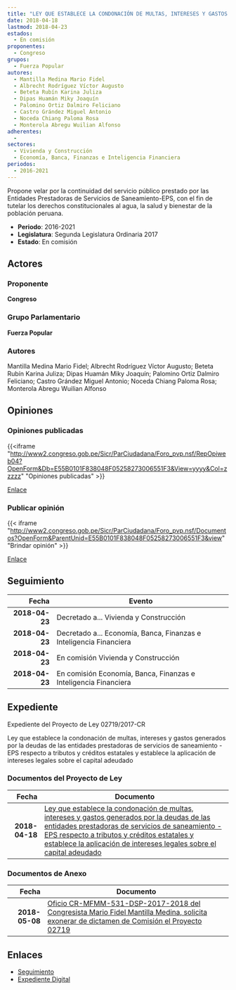 ```yaml
---
title: "LEY QUE ESTABLECE LA CONDONACIÓN DE MULTAS, INTERESES Y GASTOS GENERADOS POR LAS DEUDAS DE LAS ENTIDADES PRESTADORAS DE SERVICIOS DE SANEAMIENTO-EPS, RESPECTO A TRIBUTOS Y CRÉDITOS ESTATALES Y ESTABLECE LA APLICACIÓN DE INTERESES LEGALES SOBRE EL CAPITAL ADEUDADO"
date: 2018-04-18
lastmod: 2018-04-23
estados: 
  - En comisión
proponentes: 
  - Congreso
grupos: 
  - Fuerza Popular
autores: 
  - Mantilla Medina Mario Fidel
  - Albrecht Rodríguez Víctor Augusto
  - Beteta Rubín Karina Juliza
  - Dipas Huamán Miky Joaquín
  - Palomino Ortiz Dalmiro Feliciano
  - Castro Grández Miguel Antonio
  - Noceda Chiang Paloma Rosa
  - Monterola Abregu Wuilian Alfonso
adherentes: 
  - 
sectores: 
  - Vivienda y Construcción
  - Economía, Banca, Finanzas e Inteligencia Financiera
periodos: 
  - 2016-2021
---
```


Propone velar por la continuidad del servicio público prestado por las Entidades Prestadoras de Servicios de Saneamiento-EPS, con el fin de tutelar los derechos constitucionales al agua, la salud y bienestar de la población peruana.

- **Periodo**: 2016-2021
- **Legislatura**: Segunda Legislatura Ordinaria 2017
- **Estado**: En comisión

## Actores

### Proponente

**Congreso**

### Grupo Parlamentario

**Fuerza Popular**

### Autores

Mantilla Medina Mario Fidel; Albrecht Rodríguez Víctor Augusto; Beteta Rubín Karina Juliza; Dipas Huamán Miky Joaquín; Palomino Ortiz Dalmiro Feliciano; Castro Grández Miguel Antonio; Noceda Chiang Paloma Rosa; Monterola Abregu Wuilian Alfonso


## Opiniones

### Opiniones publicadas

{{<iframe "http://www2.congreso.gob.pe/Sicr/ParCiudadana/Foro_pvp.nsf/RepOpiweb04?OpenForm&Db=E55B0101F838048F05258273006551F3&View=yyyy&Col=zzzzz" "Opiniones publicadas" >}}

[Enlace](http://www2.congreso.gob.pe/Sicr/ParCiudadana/Foro_pvp.nsf/RepOpiweb04?OpenForm&Db=E55B0101F838048F05258273006551F3&View=yyyy&Col=zzzzz)
### Publicar opinión

{{< iframe "http://www2.congreso.gob.pe/Sicr/ParCiudadana/Foro_pvp.nsf/Documentos?OpenForm&ParentUnid=E55B0101F838048F05258273006551F3&view" "Brindar opinión" >}}

[Enlace](http://www2.congreso.gob.pe/Sicr/ParCiudadana/Foro_pvp.nsf/Documentos?OpenForm&ParentUnid=E55B0101F838048F05258273006551F3&view)

## Seguimiento

| Fecha | Evento |
|------:|--------|
| **2018-04-23** | Decretado a... Vivienda y Construcción|
| **2018-04-23** | Decretado a... Economía, Banca, Finanzas e Inteligencia Financiera|
| **2018-04-23** | En comisión Vivienda y Construcción|
| **2018-04-23** | En comisión Economía, Banca, Finanzas e Inteligencia Financiera|


## Expediente

Expediente del Proyecto de Ley 02719/2017-CR

Ley que establece la condonación de multas, intereses y gastos generados por la deudas de las entidades prestadoras de servicios de saneamiento - EPS respecto a tributos y créditos estatales y establece la aplicación de intereses legales sobre el capital adeudado


### Documentos del Proyecto de Ley

| Fecha | Documento |
|------:|--------|
| **2018-04-18** | [Ley que establece la condonación de multas, intereses y gastos generados por la deudas de las entidades prestadoras de servicios de saneamiento - EPS respecto a tributos y créditos estatales y establece la aplicación de intereses legales sobre el capital adeudado](http://www.leyes.congreso.gob.pe/Documentos/2016_2021/Proyectos_de_Ley_y_de_Resoluciones_Legislativas/PL0271920180418..pdf) |

### Documentos de Anexo

| Fecha | Documento |
|------:|--------|
| **2018-05-08** | [Oficio CR-MFMM-531-DSP-2017-2018 del Congresista Mario Fidel Mantilla Medina, solicita exonerar de dictamen de Comisión el Proyecto 02719](http://www.leyes.congreso.gob.pe/Documentos/2016_2021/Oficios/Congresistas/OFICIO-CR-MFMM-531-DSP-2017-2018.pdf) |

## Enlaces 

- [Seguimiento](http://www2.congreso.gob.pehttp://www2.congreso.gob.pe/Sicr/TraDocEstProc/CLProLey2016.nsf/f7fff46988ca05b1052578e100829cc7/a609b8bd3afa4c630525827300769055?OpenDocument)
- [Expediente Digital](http://www2.congreso.gob.pehttp://www2.congreso.gob.pe/Sicr/TraDocEstProc/CLProLey2016.nsf/f7fff46988ca05b1052578e100829cc7/a609b8bd3afa4c630525827300769055?OpenDocument&Click=05257FB7005EB655.eb71d0cf91d8294e05256cdf006b5706/$Body/0.1C6C)
